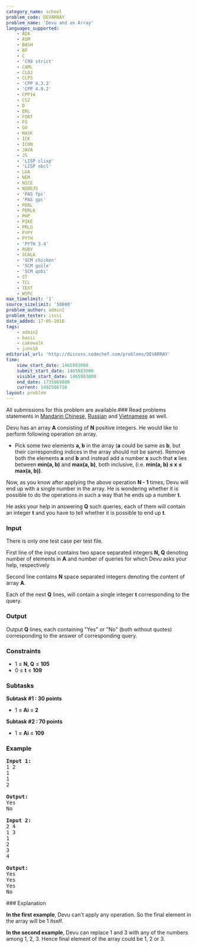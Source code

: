 ```yaml
---
category_name: school
problem_code: DEVARRAY
problem_name: 'Devu and an Array'
languages_supported:
    - ADA
    - ASM
    - BASH
    - BF
    - C
    - 'C99 strict'
    - CAML
    - CLOJ
    - CLPS
    - 'CPP 4.3.2'
    - 'CPP 4.9.2'
    - CPP14
    - CS2
    - D
    - ERL
    - FORT
    - FS
    - GO
    - HASK
    - ICK
    - ICON
    - JAVA
    - JS
    - 'LISP clisp'
    - 'LISP sbcl'
    - LUA
    - NEM
    - NICE
    - NODEJS
    - 'PAS fpc'
    - 'PAS gpc'
    - PERL
    - PERL6
    - PHP
    - PIKE
    - PRLG
    - PYPY
    - PYTH
    - 'PYTH 3.4'
    - RUBY
    - SCALA
    - 'SCM chicken'
    - 'SCM guile'
    - 'SCM qobi'
    - ST
    - TCL
    - TEXT
    - WSPC
max_timelimit: '1'
source_sizelimit: '50000'
problem_author: admin2
problem_tester: iscsi
date_added: 17-05-2016
tags:
    - admin2
    - basic
    - cakewalk
    - june16
editorial_url: 'http://discuss.codechef.com/problems/DEVARRAY'
time:
    view_start_date: 1465983000
    submit_start_date: 1465983000
    visible_start_date: 1465983000
    end_date: 1735669800
    current: 1492506728
layout: problem
---
```

All submissions for this problem are available.###  Read problems statements in [Mandarin Chinese](http://www.codechef.com/download/translated/JUNE16/mandarin/DEVARRAY.pdf), [Russian](http://www.codechef.com/download/translated/JUNE16/russian/DEVARRAY.pdf) and [Vietnamese](http://www.codechef.com/download/translated/JUNE16/vietnamese/DEVARRAY.pdf) as well.

Devu has an array **A** consisting of **N** positive integers. He would like to perform following operation on array.

- Pick some two elements **a, b** in the array (**a** could be same as **b**, but their corresponding indices in the array should not be same). Remove both the elements **a** and **b** and instead add a number **x** such that **x** lies between **min(a, b)** and **max(a, b)**, both inclusive, (i.e. **min(a, b) ≤ x ≤ max(a, b))**.

Now, as you know after applying the above operation **N - 1** times, Devu will end up with a single number in the array. He is wondering whether it is possible to do the operations in such a way that he ends up a number **t**.

He asks your help in answering **Q** such queries, each of them will contain an integer **t** and you have to tell whether it is possible to end up **t**.

### Input

There is only one test case per test file.

First line of the input contains two space separated integers **N, Q** denoting number of elements in **A** and number of queries for which Devu asks your help, respectively

Second line contains **N** space separated integers denoting the content of array **A**.

Each of the next **Q** lines, will contain a single integer **t** corresponding to the query.

### Output

Output **Q** lines, each containing "Yes" or "No" (both without quotes) corresponding to the answer of corresponding query.

### Constraints

- 1 ≤ **N, Q** ≤ **105**
- 0 ≤ **t** ≤ **109**

### Subtasks

**Subtask #1 : 30 points**

- 1 ≤ **Ai** ≤ **2**

**Subtask #2 : 70 points**

- 1 ≤ **Ai** ≤ **109**

### Example

<pre><b>Input 1:</b>
1 2
1
1
2

<b>Output:</b>
Yes
No

<b>Input 2:</b>
2 4
1 3
1
2
3
4

<b>Output:</b>
Yes
Yes
Yes
No
</pre>### Explanation

**In the first example**, Devu can't apply any operation. So the final element in the array will be 1 itself.

**In the second example**, Devu can replace 1 and 3 with any of the numbers among 1, 2, 3. Hence final element of the array could be 1, 2 or 3.
